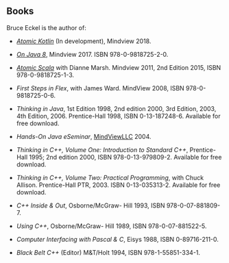 ## Books

Bruce Eckel is the author of:

- *[Atomic Kotlin](www.AtomicKotlin.com)* (In development), Mindview 2018.

- *[On Java 8](www.OnJava8.com)*, Mindview 2017. ISBN 978-0-9818725-2-0.

- *[Atomic Scala](www.AtomicScala.com)* with Dianne Marsh.
  Mindview 2011, 2nd Edition 2015, ISBN 978-0-9818725-1-3.

- *First Steps in Flex*, with James Ward. MindView 2008, ISBN 978-0-9818725-0-6.

- *Thinking in Java*, 1st Edition 1998, 2nd edition 2000, 3rd Edition, 2003,
  4th Edition, 2006. Prentice-Hall 1998, ISBN 0-13-187248-6.
  Available for free download.

- *Hands-On Java eSeminar*, [MindViewLLC](http://www.MindViewLLC.com) 2004.

- *Thinking in C++, Volume One: Introduction to Standard C++*, Prentice-Hall
  1995; 2nd edition 2000, ISBN 978-0-13-979809-2. Available for free download.

- *Thinking in C++, Volume Two: Practical Programming*, with Chuck Allison.
  Prentice-Hall PTR, 2003. ISBN 0-13-035313-2. Available for free download.

- *C++ Inside & Out*, Osborne/McGraw- Hill 1993, ISBN 978-0-07-881809-7.

- *Using C++*, Osborne/McGraw- Hill 1989, ISBN 978-0-07-881522-5.

- *Computer Interfacing with Pascal & C*, Eisys 1988, ISBN 0-89716-211-0.

- *Black Belt C++* (Editor) M&T/Holt 1994, ISBN 978-1-55851-334-1.

